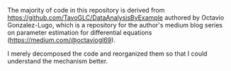 The majority of code in this repository is derived from https://github.com/TavoGLC/DataAnalysisByExample authored by Octavio Gonzalez-Lugo, which is a repository for the author's medium blog series on parameter estimation for differential equations (https://medium.com/@octaviogl69).

I merely decomposed the code and reorganized them so that I could understand the mechanism better.